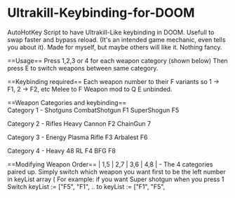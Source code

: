 # Ultrakill-Keybinding-for-DOOM
AutoHotKey Script to have Ultrakill-Like keybinding in DOOM.
Usefull to swap faster and bypass reload. (It's an intended game mechanic, even tells you about it).
Made for myself, but maybe others will like it. Nothing fancy.

==Usage==
Press 1,2,3 or 4 for each weapon category (shown below)
Then press E to switch weapons between same category.

==Keybinding required==
Each weapon number to their F variants so 1 -> F1, 2 -> F2, etc
Melee to F
Weapon mod to Q
E unbinded.
        
==Weapon Categories and keybinding==    
Category 1 - Shotguns 
CombatShotgun F1
SuperShogun F5

Category 2 - Rifles 
Heavy Cannon F2
ChainGun 7

Category 3 - Energy 
Plasma Rifle F3
Arbalest F6

Category 4 - Heavy 48
RL F4
BFG F8


==Modifying Weapon Order==
| 1,5 | 2,7 | 3,6 | 4,8 | - The 4 categories paired up.
Simply switch which weapon you want first to be the left number in keyList array (
For example: if you want Super shotgun when you press 1 
Switch keyList := ["F5", "F1", .. to keyList := ["F1", "F5",

